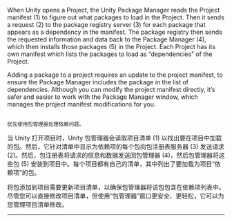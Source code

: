 
When Unity opens a Project, the Unity Package Manager reads the Project manifest (1) to figure out what packages to load in the Project. Then it sends a request (2) to the package registry server (3) for each package that appears as a dependency in the manifest. The package registry then sends the requested information and data back to the Package Manager (4), which then installs those packages (5) in the Project. Each Project has its own manifest which lists the packages to load as “dependencies” of the Project.

Adding a package to a project requires an update to the project manifest, to ensure the Package Manager includes the package in the list of dependencies. Although you can modify the project manifest directly, it’s safer and easier to work with the Package Manager window, which manages the project manifest modifications for you.

```ad-note

优先使用包管理器处理依赖问题。

```

当 Unity 打开项目时，Unity 包管理器会读取项目清单 (1) 以找出要在项目中加载的包。然后，它针对清单中显示为依赖项的每个包向包注册表服务器 (3) 发送请求 (2)。然后，包注册表将请求的信息和数据发送回包管理器 (4)，然后包管理器将这些包 (5) 安装到项目中。每个项目都有自己的清单，其中列出了要加载为项目“依赖项”的包。

将包添加到项目需要更新项目清单，以确保包管理器将该包包含在依赖项列表中。尽管您可以直接修改项目清单，但使用“包管理器”窗口更安全、更轻松，它可以为您管理项目清单修改。

---